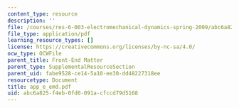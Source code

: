 ```yaml
---
content_type: resource
description: ''
file: /courses/res-6-003-electromechanical-dynamics-spring-2009/abc6a825f4eb0fd0091acfccd79d5168_app_e_emd.pdf
file_type: application/pdf
learning_resource_types: []
license: https://creativecommons.org/licenses/by-nc-sa/4.0/
ocw_type: OCWFile
parent_title: Front-End Matter
parent_type: SupplementalResourceSection
parent_uid: fabe9528-ce14-5a10-ee30-dd48227318ee
resourcetype: Document
title: app_e_emd.pdf
uid: abc6a825-f4eb-0fd0-091a-cfccd79d5168
---
```


